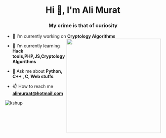 
<h1 align="center">Hi 👋, I'm Ali Murat</h1>
<h3 align="center" color="green">My crime is that of curiosity</h3>

- 🔭 I’m currently working on **Cryptology Algorithms** <img align="right" src="https://camo.githubusercontent.com/f20a2949d7b90ca1c13e98d3629d46415dd22d6af33d286e9243a1f2e4f44b30/68747470733a2f2f6d656469612e67697068792e636f6d2f6d656469612f676a72594477626a6e4b38783336785a494f2f67697068792e676966" width="305" data-canonical-src="https://media.giphy.com/media/gjrYDwbjnK8x36xZIO/giphy.gif" style="max-width:100%;">


- 🌱 I’m currently learning **Hack tools,PHP,JS,Cryptology Algorithms** 
- 💬 Ask me about **Python, C++ , C, Web stuffs**

- 📫 How to reach me **alimuraat@hotmail.com**



<p><img align="center" src="https://github-readme-stats.vercel.app/api/top-langs?username=kshup&show_icons=true&locale=en&layout=compact" alt="kshup" /></p>




